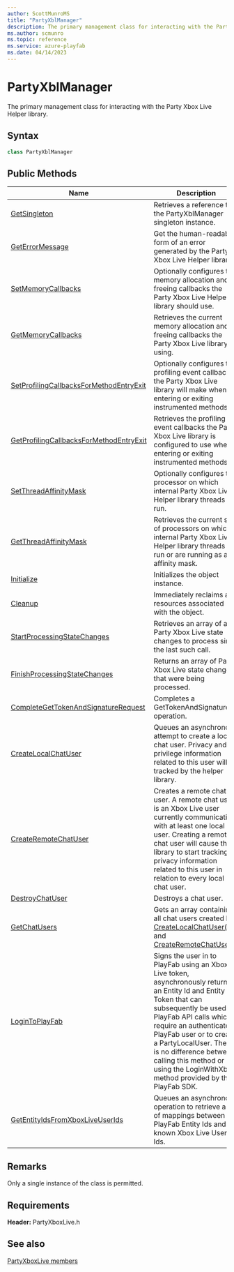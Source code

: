 ```yaml
---
author: ScottMunroMS
title: "PartyXblManager"
description: The primary management class for interacting with the Party Xbox Live Helper library.
ms.author: scmunro
ms.topic: reference
ms.service: azure-playfab
ms.date: 04/14/2023
---
```


# PartyXblManager  

The primary management class for interacting with the Party Xbox Live Helper library.  

## Syntax  
  
```cpp  
class PartyXblManager  
```  
  
## Public Methods  
  
| Name | Description |  
| --- | --- |  
| [GetSingleton](methods/partyxblmanager_getsingleton.md) | Retrieves a reference to the PartyXblManager singleton instance. |  
| [GetErrorMessage](methods/partyxblmanager_geterrormessage.md) | Get the human-readable form of an error generated by the Party Xbox Live Helper library. |  
| [SetMemoryCallbacks](methods/partyxblmanager_setmemorycallbacks.md) | Optionally configures the memory allocation and freeing callbacks the Party Xbox Live Helper library should use. |  
| [GetMemoryCallbacks](methods/partyxblmanager_getmemorycallbacks.md) | Retrieves the current memory allocation and freeing callbacks the Party Xbox Live library is using. |  
| [SetProfilingCallbacksForMethodEntryExit](methods/partyxblmanager_setprofilingcallbacksformethodentryexit.md) | Optionally configures the profiling event callbacks the Party Xbox Live library will make when entering or exiting instrumented methods. |  
| [GetProfilingCallbacksForMethodEntryExit](methods/partyxblmanager_getprofilingcallbacksformethodentryexit.md) | Retrieves the profiling event callbacks the Party Xbox Live library is configured to use when entering or exiting instrumented methods. |  
| [SetThreadAffinityMask](methods/partyxblmanager_setthreadaffinitymask.md) | Optionally configures the processor on which internal Party Xbox Live Helper library threads will run. |  
| [GetThreadAffinityMask](methods/partyxblmanager_getthreadaffinitymask.md) | Retrieves the current set of processors on which internal Party Xbox Live Helper library threads will run or are running as an affinity mask. |  
| [Initialize](methods/partyxblmanager_initialize.md) | Initializes the object instance. |  
| [Cleanup](methods/partyxblmanager_cleanup.md) | Immediately reclaims all resources associated with the object. |  
| [StartProcessingStateChanges](methods/partyxblmanager_startprocessingstatechanges.md) | Retrieves an array of all Party Xbox Live state changes to process since the last such call. |  
| [FinishProcessingStateChanges](methods/partyxblmanager_finishprocessingstatechanges.md) | Returns an array of Party Xbox Live state changes that were being processed. |  
| [CompleteGetTokenAndSignatureRequest](methods/partyxblmanager_completegettokenandsignaturerequest.md) | Completes a GetTokenAndSignature operation. |  
| [CreateLocalChatUser](methods/partyxblmanager_createlocalchatuser.md) | Queues an asynchronous attempt to create a local chat user. Privacy and privilege information related to this user will be tracked by the helper library. |  
| [CreateRemoteChatUser](methods/partyxblmanager_createremotechatuser.md) | Creates a remote chat user. A remote chat user is an Xbox Live user currently communicating with at least one local user. Creating a remote chat user will cause the library to start tracking privacy information related to this user in relation to every local chat user. |  
| [DestroyChatUser](methods/partyxblmanager_destroychatuser.md) | Destroys a chat user. |  
| [GetChatUsers](methods/partyxblmanager_getchatusers.md) | Gets an array containing all chat users created by [CreateLocalChatUser()](methods/partyxblmanager_createlocalchatuser.md) and [CreateRemoteChatUser()](methods/partyxblmanager_createremotechatuser.md). |  
| [LoginToPlayFab](methods/partyxblmanager_logintoplayfab.md) | Signs the user in to PlayFab using an Xbox Live token, asynchronously returning an Entity Id and Entity Token that can subsequently be used for PlayFab API calls which require an authenticated PlayFab user or to create a PartyLocalUser. There is no difference between calling this method or using the LoginWithXbox method provided by the PlayFab SDK. |  
| [GetEntityIdsFromXboxLiveUserIds](methods/partyxblmanager_getentityidsfromxboxliveuserids.md) | Queues an asynchronous operation to retrieve a list of mappings between PlayFab Entity Ids and known Xbox Live User Ids. |  

  
## Remarks  
  
Only a single instance of the class is permitted.
  
## Requirements  
  
**Header:** PartyXboxLive.h
  
## See also  
[PartyXboxLive members](../../partyxboxlive_members.md)  

  
  
  
